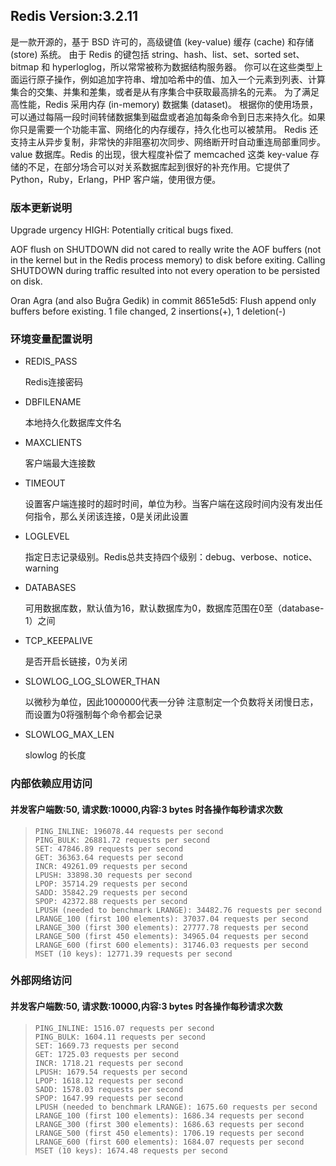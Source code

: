 

## Redis Version:3.2.11 
是一款开源的，基于 BSD 许可的，高级键值 (key-value) 缓存 (cache) 和存储 (store) 系统。
由于 Redis 的键包括 string、hash、list、set、sorted set、bitmap 和 hyperloglog，所以常常被称为数据结构服务器。
你可以在这些类型上面运行原子操作，例如追加字符串、增加哈希中的值、加入一个元素到列表、计算集合的交集、并集和差集，或者是从有序集合中获取最高排名的元素。
为了满足高性能，Redis 采用内存 (in-memory) 数据集 (dataset)。
根据你的使用场景，可以通过每隔一段时间转储数据集到磁盘或者追加每条命令到日志来持久化。如果你只是需要一个功能丰富、网络化的内存缓存，持久化也可以被禁用。
Redis 还支持主从异步复制，非常快的非阻塞初次同步、网络断开时自动重连局部重同步。
value 数据库。Redis 的出现，很大程度补偿了 memcached 这类 key-value 存储的不足，在部分场合可以对关系数据库起到很好的补充作用。它提供了 Python，Ruby，Erlang，PHP 客户端，使用很方便。

### 版本更新说明
Upgrade urgency HIGH: Potentially critical bugs fixed.

AOF flush on SHUTDOWN did not cared to really write the AOF buffers
(not in the kernel but in the Redis process memory) to disk before exiting.
Calling SHUTDOWN during traffic resulted into not every operation to be
persisted on disk.

Oran Agra (and also Buğra Gedik) in commit 8651e5d5:
 Flush append only buffers before existing.
 1 file changed, 2 insertions(+), 1 deletion(-)

### 环境变量配置说明

* REDIS_PASS

  Redis连接密码

* DBFILENAME    

  本地持久化数据库文件名

* MAXCLIENTS

  客户端最大连接数

* TIMEOUT    

  设置客户端连接时的超时时间，单位为秒。当客户端在这段时间内没有发出任何指令，那么关闭该连接，0是关闭此设置

* LOGLEVEL

  指定日志记录级别。Redis总共支持四个级别：debug、verbose、notice、warning

* DATABASES

  可用数据库数，默认值为16，默认数据库为0，数据库范围在0至（database-1）之间

* TCP_KEEPALIVE

  是否开启长链接，0为关闭

* SLOWLOG_LOG_SLOWER_THAN

  以微秒为单位，因此1000000代表一分钟 注意制定一个负数将关闭慢日志，而设置为0将强制每个命令都会记录

* SLOWLOG_MAX_LEN

  slowlog 的长度

  

### 内部依赖应用访问 

#### 并发客户端数:50, 请求数:10000,内容:3 bytes 时各操作每秒请求次数 

> ```
> PING_INLINE: 196078.44 requests per second
> PING_BULK: 26881.72 requests per second
> SET: 47846.89 requests per second
> GET: 36363.64 requests per second
> INCR: 49261.09 requests per second
> LPUSH: 33898.30 requests per second
> LPOP: 35714.29 requests per second
> SADD: 35842.29 requests per second
> SPOP: 42372.88 requests per second
> LPUSH (needed to benchmark LRANGE): 34482.76 requests per second
> LRANGE_100 (first 100 elements): 37037.04 requests per second
> LRANGE_300 (first 300 elements): 27777.78 requests per second
> LRANGE_500 (first 450 elements): 34965.04 requests per second
> LRANGE_600 (first 600 elements): 31746.03 requests per second
> MSET (10 keys): 12771.39 requests per second
> ```

### 外部网络访问

#### 并发客户端数:50, 请求数:10000,内容:3 bytes 时各操作每秒请求次数

> ```
> PING_INLINE: 1516.07 requests per second
> PING_BULK: 1604.11 requests per second
> SET: 1669.73 requests per second
> GET: 1725.03 requests per second
> INCR: 1718.21 requests per second
> LPUSH: 1679.54 requests per second
> LPOP: 1618.12 requests per second
> SADD: 1578.03 requests per second
> SPOP: 1647.99 requests per second
> LPUSH (needed to benchmark LRANGE): 1675.60 requests per second
> LRANGE_100 (first 100 elements): 1686.34 requests per second
> LRANGE_300 (first 300 elements): 1686.63 requests per second
> LRANGE_500 (first 450 elements): 1706.19 requests per second
> LRANGE_600 (first 600 elements): 1684.07 requests per second
> MSET (10 keys): 1674.48 requests per second
> 
